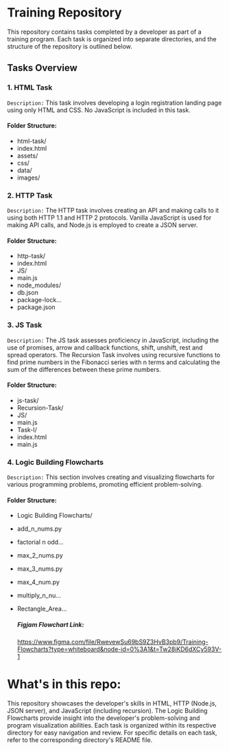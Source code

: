 # Training Repository
This repository contains tasks completed by a developer as part of a training program. Each task is organized into separate directories, and the structure of the repository is outlined below.

## Tasks Overview
### 1. HTML Task
`Description:`
This task involves developing a login registration landing page using only HTML and CSS. No JavaScript is included in this task.

#### Folder Structure:

- html-task/
- index.html
- assets/
- css/
- data/
- images/
  
### 2. HTTP Task
`Description:`
The HTTP task involves creating an API and making calls to it using both HTTP 1.1 and HTTP 2 protocols. Vanilla JavaScript is used for making API calls, and Node.js is employed to create a JSON server.

#### Folder Structure:

- http-task/
- index.html
- JS/
- main.js
- node_modules/
- db.json
- package-lock...
- package.json
### 3. JS Task
`Description:`
The JS task assesses proficiency in JavaScript, including the use of promises, arrow and callback functions, shift, unshift, rest and spread operators. The Recursion Task involves using recursive functions to find prime numbers in the Fibonacci series with n terms and calculating the sum of the differences between these prime numbers.

#### Folder Structure:

- js-task/
- Recursion-Task/
- JS/
- main.js
- Task-I/
- index.html
- main.js

### 4. Logic Building Flowcharts
`Description:`
This section involves creating and visualizing flowcharts for various programming problems, promoting efficient problem-solving.

#### Folder Structure:

- Logic Building Flowcharts/
- add_n_nums.py
- factorial n odd...
- max_2_nums.py
- max_3_nums.py
- max_4_num.py
- multiply_n_nu...
- Rectangle_Area...

  ##### Figjam Flowchart Link:
    https://www.figma.com/file/RwevewSu69bS9Z3HvB3pb9/Training-Flowcharts?type=whiteboard&node-id=0%3A1&t=Tw28iKD6dXCy593V-1

# What's in this repo: 
This repository showcases the developer's skills in HTML, HTTP (Node.js, JSON server), and JavaScript (including recursion). The Logic Building Flowcharts provide insight into the developer's problem-solving and program visualization abilities. Each task is organized within its respective directory for easy navigation and review. For specific details on each task, refer to the corresponding directory's README file.
